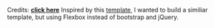 Credits:
**[click here](https://bmorelli25.github.com/portfolio-template)**
Inspired by this [template](https://github.com/RyanFitzgerald/devportfolio-template), I wanted to build a similiar template, but using Flexbox instead of bootstrap and jQuery.
